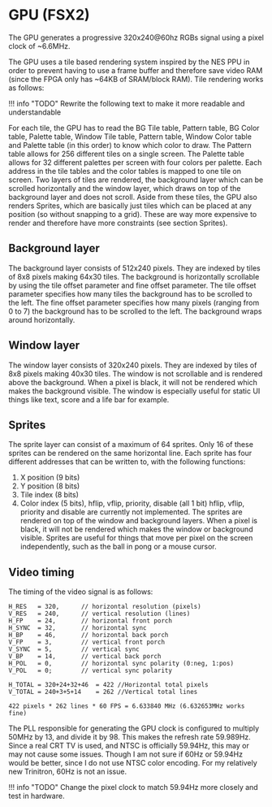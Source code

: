 # GPU (FSX2)
The GPU generates a progressive 320x240@60hz RGBs signal using a pixel clock of ~6.6MHz. 

The GPU uses a tile based rendering system inspired by the NES PPU in order to prevent having to use a frame buffer and therefore save video RAM (since the FPGA only has ~64KB of SRAM/block RAM). Tile rendering works as follows:


!!! info "TODO"
	Rewrite the following text to make it more readable and understandable

For each tile, the GPU has to read the BG Tile table, Pattern table, BG Color table, Palette table, Window Tile table, Pattern table, Window Color table and Palette table (in this order) to know which color to draw.
The Pattern table allows for 256 different tiles on a single screen.
The Palette table allows for 32 different palettes per screen with four colors per palette.
Each address in the tile tables and the color tables is mapped to one tile on screen.
Two layers of tiles are rendered, the background layer which can be scrolled horizontally and the window layer, which draws on top of the background layer and does not scroll.
Aside from these tiles, the GPU also renders Sprites, which are basically just tiles which can be placed at any position (so without snapping to a grid). These are way more expensive to render and therefore have more constraints (see section Sprites).

## Background layer
The background layer consists of 512x240 pixels. They are indexed by tiles of 8x8 pixels making 64x30 tiles. The background is horizontally scrollable by using the tile offset parameter and fine offset parameter. The tile offset parameter specifies how many tiles the background has to be scrolled to the left. The fine offset parameter specifies how many pixels (ranging from 0 to 7) the background has to be scrolled to the left. The background wraps around horizontally.

## Window layer
The window layer consists of 320x240 pixels. They are indexed by tiles of 8x8 pixels making 40x30 tiles. The window is not scrollable and is rendered above the background. When a pixel is black, it will not be rendered which makes the background visible. The window is especially useful for static UI things like text, score and a life bar for example.

## Sprites
The sprite layer can consist of a maximum of 64 sprites. Only 16 of these sprites can be rendered on the same horizontal line. Each sprite has four different addresses that can be written to, with the following functions:
1. X position (9 bits)
2. Y position (8 bits)
3. Tile index (8 bits)
4. Color index (5 bits), hflip, vflip, priority, disable (all 1 bit)
hflip, vflip, priority and disable are currently not implemented.
The sprites are rendered on top of the window and background layers. When a pixel is black, it will not be rendered which makes the window or background visible. Sprites are useful for things that move per pixel on the screen independently, such as the ball in pong or a mouse cursor.


## Video timing
The timing of the video signal is as follows:
``` text
H_RES   = 320,      // horizontal resolution (pixels)
V_RES   = 240,      // vertical resolution (lines)
H_FP    = 24,       // horizontal front porch
H_SYNC  = 32,       // horizontal sync
H_BP    = 46,       // horizontal back porch
V_FP    = 3,        // vertical front porch
V_SYNC  = 5,        // vertical sync
V_BP    = 14,       // vertical back porch
H_POL   = 0,        // horizontal sync polarity (0:neg, 1:pos)
V_POL   = 0;        // vertical sync polarity

H_TOTAL = 320+24+32+46  = 422 //Horizontal total pixels
V_TOTAL = 240+3+5+14    = 262 //Vertical total lines

422 pixels * 262 lines * 60 FPS = 6.633840 MHz (6.632653MHz works fine)
```
The PLL responsible for generating the GPU clock is configured to multiply 50MHz by 13, and divide it by 98. This makes the refresh rate 59.989Hz.
Since a real CRT TV is used, and NTSC is officially 59.94Hz, this may or may not cause some issues. Though I am not sure if 60Hz or 59.94Hz would be better, since I do not use NTSC color encoding. For my relatively new Trinitron, 60Hz is not an issue.

!!! info "TODO"
	Change the pixel clock to match 59.94Hz more closely and test in hardware.